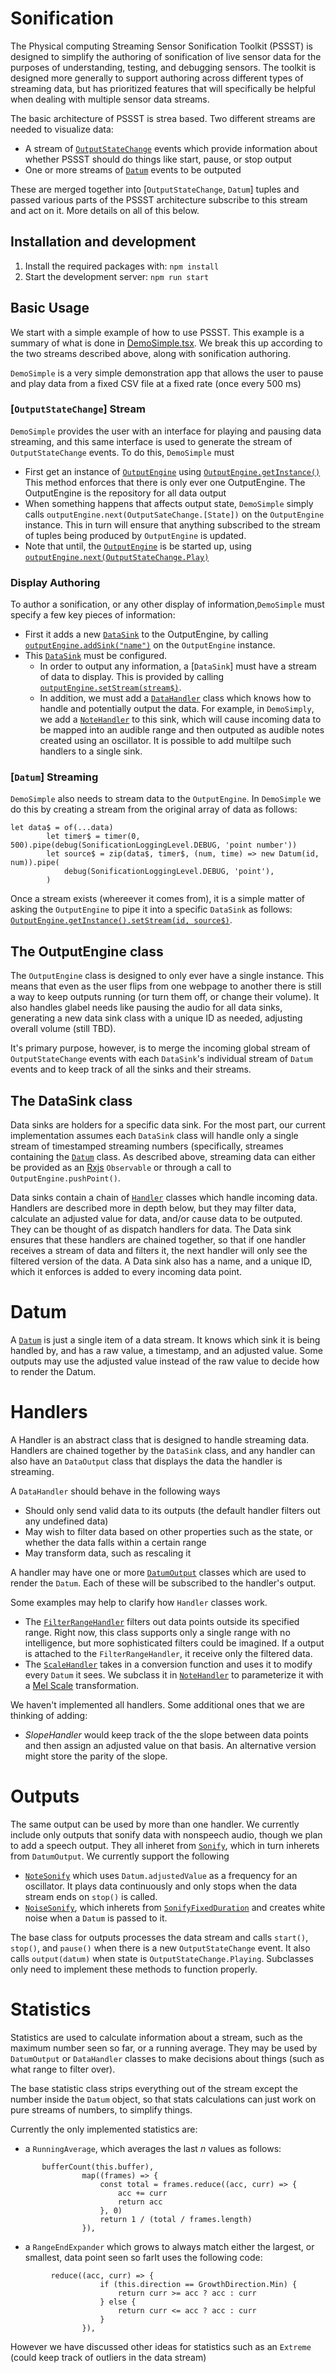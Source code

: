 # Sonification

The Physical computing Streaming Sensor Sonification Toolkit (PSSST) is designed to simplify the authoring of  sonification of live sensor data for the purposes of understanding, testing, and debugging sensors. The toolkit is designed more generally to support authoring across different types of streaming data, but has prioritized features that will specifically be helpful when dealing with multiple sensor data streams.

The basic architecture of PSSST is strea based. Two different streams are needed to visualize data:

- A stream of [```OutputStateChange```](https://make4all.github.io/sonification/enums/sonification_OutputConstants.OutputStateChange.html) events which provide information about whether PSSST should do things like start, pause, or stop output
- One or more streams of [```Datum```](https://make4all.github.io/sonification/classes/sonification_Datum.Datum.html) events to be outputed


These are merged together into [```OutputStateChange```, ```Datum```] tuples and passed various parts of the PSSST architecture subscribe to this stream and act on it. More details on all of this below.

## Installation and development

1. Install the required packages with: `npm install`
2. Start the development server: `npm run start`

## Basic Usage

We start with a simple example of how to use PSSST. This example is a summary of what is done in [DemoSimple.tsx](https://github.com/make4all/sonification/blob/main/src/views/demos/DemoSimple.tsx). We break this up according to the two streams described above, along with sonification authoring.

```DemoSimple``` is a very simple demonstration app that allows the user to pause and play data from a fixed CSV file at a fixed rate (once every 500 ms)

### [```OutputStateChange```] Stream

```DemoSimple``` provides the user with an interface for playing and pausing data streaming, and this same interface is used to generate the stream of ```OutputStateChange``` events. To do this, ```DemoSimple``` must

- First get an instance of [```OutputEngine```](https://make4all.github.io/sonification/classes/sonification_OutputEngine.OutputEngine.html) using [```OutputEngine.getInstance()```](https://make4all.github.io/sonification/classes/sonification_OutputEngine.OutputEngine.html#getInstance) This method enforces that there is only ever one OutputEngine. The OutputEngine is the repository for all data output
- When something happens that affects output state, ```DemoSimple``` simply calls ```outputEngine.next(OutputSateChange.[State])``` on the ```OutputEngine``` instance. This in turn will ensure that anything subscribed to the stream of tuples being produced by ```OutputEngine``` is updated.
- Note that until, the [```OutputEngine```](https://make4all.github.io/sonification/classes/sonification_OutputEngine.OutputEngine.html) is be started up, using [```outputEngine.next(OutputStateChange.Play)```](https://make4all.github.io/sonification/classes/sonification_OutputEngine.OutputEngine.html#next)

### Display Authoring

To author a sonification, or any other display of information,```DemoSimple``` must specify a few key pieces of information:
- First it  adds a new [```DataSink```](https://make4all.github.io/sonification/classes/sonification_DataSink.DataSink.html) to the OutputEngine, by calling [```outputEngine.addSink("name")```](https://make4all.github.io/sonification/classes/sonification_OutputEngine.OutputEngine.html#addSink) on the ```OutputEngine``` instance.
- This [```DataSink```](https://make4all.github.io/sonification/classes/sonification_DataSink.DataSink.html) must be configured.
   - In order to output any information, a [```DataSink```] must have a stream of data to display. This is provided by calling [```outputEngine.setStream(stream$)```](https://make4all.github.io/sonification/classes/sonification_OutputEngine.OutputEngine.html#setStream).
   - In addition, we must add a [```DataHandler```](https://make4all.github.io/sonification/classes/sonification_handler_DataHandler.DataHandler.html) class which knows how to handle and potentially output the data. For example, in ```DemoSimply```,  we add a  [```NoteHandler```](https://make4all.github.io/sonification/classes/sonification_handler_NoteHandler.NoteHandler.html) to this sink, which will cause incoming data to be mapped into an audible range and then outputed as audible notes created using an oscillator. It is possible to add multilpe such handlers to a single sink.

### [```Datum```] Streaming

```DemoSimple``` also needs to stream data to the ```OutputEngine```. In ```DemoSimple``` we do this by creating a stream from the original array of data as follows:

```
let data$ = of(...data)
        let timer$ = timer(0, 500).pipe(debug(SonificationLoggingLevel.DEBUG, 'point number'))
        let source$ = zip(data$, timer$, (num, time) => new Datum(id, num)).pipe(
            debug(SonificationLoggingLevel.DEBUG, 'point'),
        )
```

Once a stream exists (whereever it comes from), it is a simple matter of asking the ```OutputEngine``` to pipe it into a specific ```DataSink``` as follows: [```OutputEngine.getInstance().setStream(id, source$)```](https://make4all.github.io/sonification/classes/sonification_OutputEngine.OutputEngine.html#setStream).

## The OutputEngine class

The ```OutputEngine``` class is designed to only ever have a single instance. This means that even as the user flips from one webpage to another there is still a way to keep outputs running (or turn them off, or change their volume). It also handles glabel needs like pausing the audio for all data sinks, generating a new data sink class with a unique ID as needed, adjusting overall volume (still TBD).


It's primary purpose, however, is to merge the incoming global stream of ```OutputStateChange``` events with each ```DataSink```'s individual stream of ```Datum``` events and to keep track of all the sinks and their streams.

## The DataSink class

Data sinks are holders for a specific data sink. For the most part, our current implementation assumes each ``DataSink`` class will handle only a single stream of timestamped streaming numbers (specifically, streames containing the [```Datum```](https://make4all.github.io/sonification/classes/sonification_Datum.Datum.html) class.  As described above, streaming data can either be provided as an [Rxjs](https://rxjs.dev/) ```Observable``` or through a call to ```OutputEngine.pushPoint()```.

Data sinks contain a chain of [```Handler```](https://make4all.github.io/sonification/modules/sonification_handler_DataHandler.DataHandler.html) classes which handle incoming data. Handlers are described more in depth below, but they may filter data, calculate an adjusted value for data, and/or cause data to be outputed. They can be thought of as dispatch handlers for data. The Data sink ensures that these handlers are chained together, so that if one handler receives a stream of data and filters it, the next handler will only see the filtered version of the data. A Data sink also has a name, and a unique ID, which it enforces is added to every incoming data point.

# Datum
A [```Datum```](https://make4all.github.io/sonification/classes/sonification_Datum.Datum.html) is just a single item of a data stream. It knows which sink it is being handled by, and has a raw value, a timestamp, and an adjusted value. Some outputs may use the adjusted value instead of the raw value to decide how to render the Datum.

# Handlers
A Handler is an abstract class that is designed to handle streaming data. Handlers are chained together by the ```DataSink``` class, and any handler can also have an ```DataOutput``` class that displays the data the handler is streaming.


A ```DataHandler``` should behave in the following ways
- Should only send valid data to its outputs (the default handler filters out any undefined data)
- May wish to filter data based on other properties such as the state, or whether the data falls within a certain range
- May transform data, such as rescaling it

A handler may have one or more [```DatumOutput```](https://make4all.github.io/sonification/classes/sonification_output_DatumOutput.DatumOutput.html) classes which are used to render the ```Datum```. Each of these will be subscribed to the handler's output.

Some examples may help to clarify how ```Handler``` classes work.
- The [```FilterRangeHandler```](https://make4all.github.io/sonification/classes/sonification_handler_FilterRangeHandler.FilterRangeHandler.html) filters out  data points outside its specified range. Right now, this class supports only a single range with no intelligence, but more sophisticated filters could be imagined. If a output is attached to the ```FilterRangeHandler```, it receive only the filtered data.
- The [```ScaleHandler```](https://make4all.github.io/sonification/classes/sonification_handler_ScaleHandler.ScaleHandler.html) takes in a conversion function and uses it to modify every ```Datum``` it sees. We subclass it in [```NoteHandler```](https://make4all.github.io/sonification/classes/sonification_handler_NoteHandler.NoteHandler.html) to parameterize it with a [Mel Scale](https://en.wikipedia.org/wiki/Mel_scale) transformation.

We haven't implemented all handlers. Some additional ones that we are thinking of adding:
- *SlopeHandler* would keep track of the the slope between data points and then assign an adjusted value on that basis. An alternative version might store the parity of the slope.

# Outputs
The same output can be used by more than one handler. We currently include only outputs that sonify data with nonspeech audio, though we plan to add a speech output. They all inheret from [```Sonify```](https://make4all.github.io/sonification/classes/sonification_output_Sonify.Sonify.html), which in turn inherets from ```DatumOutput```. We currently support the following
- [```NoteSonify```](https://make4all.github.io/sonification/classes/sonification_output_NoteSonify.NoteSonify.html) which uses ```Datum.adjustedValue``` as a frequency for an oscillator. It plays data continuously and only stops when the data stream ends on ```stop()``` is called.
- [```NoiseSonify```](https://make4all.github.io/sonification/classes/sonification_output_NoiseSonify.NoiseSonify.html), which inherets from [```SonifyFixedDuration```](https://make4all.github.io/sonification/classes/sonification_output_SonifyFixedDuration.SonifyFixedDuration.html) and creates white noise when a ```Datum``` is passed to it.

The base class for outputs processes the data stream and calls ```start()```, ```stop()```, and ```pause()``` when there is a new ```OutputStateChange``` event. It also calls ```output(datum)``` when state is ```OutputStateChange.Playing```. Subclasses only need to implement these methods to function properly.


# Statistics
Statistics are used to calculate information about a stream, such as the maximum number seen so far, or a running average. They may be used by ```DatumOutput``` or ```DataHandler``` classes to make decisions about things (such as what range to filter over).

The base statistic class strips everything out of the stream except the number inside the ```Datum``` object, so that stats calculations can just work on pure streams of numbers, to simplify things.

Currently the only implemented statistics are:
- a ```RunningAverage```, which averages the last *n* values as follows:

```
       bufferCount(this.buffer),
                map((frames) => {
                    const total = frames.reduce((acc, curr) => {
                        acc += curr
                        return acc
                    }, 0)
                    return 1 / (total / frames.length)
                }),
```

- a ```RangeEndExpander``` which grows to always match either the largest, or smallest, data point seen so farIt uses the following code:

```
         reduce((acc, curr) => {
                    if (this.direction == GrowthDirection.Min) {
                        return curr >= acc ? acc : curr
                    } else {
                        return curr <= acc ? acc : curr
                    }
                }),
```

However we have discussed other ideas for statistics such as  an ```Extreme``` (could keep track of outliers in the data stream)

